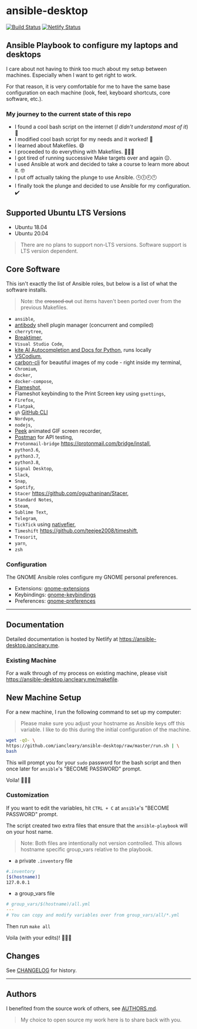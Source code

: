 # ansible-desktop

[![Build Status](https://img.shields.io/travis/com/iancleary/ansible-desktop/master.svg)](https://img.shields.io/travis/com/iancleary/ansible-desktop)
[![Netlify Status](https://api.netlify.com/api/v1/badges/0a90303b-4694-4407-964b-0caa5a68827c/deploy-status)](https://app.netlify.com/sites/iancleary-ansible-desktop/deploys)

## Ansible Playbook to configure my laptops and desktops

I care about not having to think too much about my setup between machines.
Especially when I want to get right to work.

For that reason, it is very comfortable for me
to have the same base configuration
on each machine (look, feel,
keyboard shortcuts, core software, etc.).

### My journey to the current state of this repo

* I found a cool bash script on the internet (*I didn't understand most of it*) 🤷
* I modified cool bash script for my needs and it worked! 🚀
* I learned about Makefiles. 😄
* I proceeded to do everything with Makefiles. 🤩🤩🤩
* I got tired of running successive Make targets over and again 😐.
* I used Ansible at work and decided to take a course to learn more about it. 🤓
* I put off actually taking the plunge to use Ansible. 🕒🕕🕘🕛
* I finally took the plunge and decided to use Ansible for my configuration. ✔️

## Supported Ubuntu LTS Versions

* Ubuntu 18.04
* Ubuntu 20.04

> There are no plans to support non-LTS versions.
> Software support is LTS version dependent.

## Core Software

This isn't exactly the list of Ansible roles,
but below is a list of what the software installs.

> Note: the ~~crossed out~~ out items haven't
> been ported over from the previous Makefiles.

* `ansible`,
* [antibody](https://getantibody.github.io/) shell plugin manager (concurrent and compiled)
* `cherrytree`,
* [Breaktimer](https://snapcraft.io/breaktimer),
* `Visual Studio Code`,
* [kite AI Autocompletion and Docs for Python](https://kite.com/), runs locally
* [VSCodium](https://vscodium.com/),
* [carbon-cli](https://github.com/mixn/carbon-now-cli)
for beautiful images of my code - right inside my terminal,
* `Chromium`,
* `docker`,
* `docker-compose`,
* [Flameshot](https://flameshot.js.org/#/),
* Flameshot keybinding to the Print Screen key using `gsettings`,
* `Firefox`,
* `Flatpak`,
* `gh` [GitHub CLI](https://github.com/cli/cli#installation-and-upgrading)
* `Nordvpn`,
* `nodejs`,
* [Peek](https://github.com/phw/peek) animated GIF screen recorder,
* [Postman](https://www.postman.com/) for API testing,
* `Protonmail-bridge` <https://protonmail.com/bridge/install>,
* `python3.6`,
* `python3.7`,
* `python3.8`,
* `Signal Desktop`,
* `Slack`,
* `Snap`,
* `Spotify`,
* `Stacer` <https://github.com/oguzhaninan/Stacer>,
* `Standard Notes`,
* `Steam`,
* `Sublime Text`,
* `Telegram`,
* `TickTick` using [nativefier](https://github.com/jiahaog/nativefier/),
* `Timeshift` <https://github.com/teejee2008/timeshift>,
* `Tresorit`,
* `yarn`,
* `zsh`

### Configuration

The GNOME Ansible roles configure my GNOME personal preferences.

* Extensions: [gnome-extensions](roles/gnome-extensions/tasks/main.yml)
* Keybindings: [gnome-keybindings](roles/gnome-keybindings/tasks/main.yml)
* Preferences: [gnome-preferences](roles/gnome-preferences/tasks/main.yml)

---

## Documentation

Detailed documentation is hosted by Netlify at <https://ansible-desktop.iancleary.me>.

### Existing Machine

For a walk through of my process on existing machine, please visit
<https://ansible-desktop.iancleary.me/makefile>.

## New Machine Setup

For a new machine, I run the following command
to set up my computer:

> Please make sure you adjust your hostname as Ansible keys off this variable.
> I like to do this during the initial configuration of the machine.

```bash
wget -qO- \
https://github.com/iancleary/ansible-desktop/raw/master/run.sh | \
bash
```

This will prompt you for your `sudo` password
for the bash script and then once later for
`ansible`'s "BECOME PASSWORD" prompt.

Voila! 🎉🎉🎉

### Customization

If you want to edit the variables, hit `CTRL + C` at `ansible`'s "BECOME PASSWORD" prompt.

The script created two extra files that ensure that the `ansible-playbook` will on your host name.

> Note: Both files are intentionally not version controlled.
> This allows hostname specific group_vars relative to the playbook.

* a private `.inventory` file

```bash
#.inventory
[$(hostname)]
127.0.0.1
```

* a group_vars file

```yml
# group_vars/$(hostname)/all.yml
---
# You can copy and modify variables over from group_vars/all/*.yml
```

Then run `make all`

Voila (with your edits)! 🚀🚀🚀

## Changes

See [CHANGELOG](CHANGELOG.md) for history.

---

## Authors

I benefited from the source work of others, see [AUTHORS.md](docs/AUTHORS.md).

> My choice to open source my work here is to share back with you.
